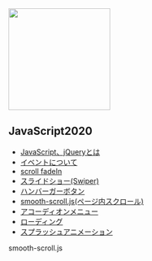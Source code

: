 <img src="https://miro.medium.com/max/1440/1*LjR0UrFB2a__5h1DWqzstA.png" width="200px">

## JavaScript2020

* [JavaScript、jQueryとは](https://github.com/55Kaerukun/Processing/blob/master/introduction/README.md)
* [イベントについて](https://github.com/55Kaerukun/Processing/blob/master/introduction/README.md)
* [scroll fadeIn](https://github.com/55Kaerukun/Processing/blob/master/introduction/README.md)
* [スライドショー(Swiper)](https://github.com/55Kaerukun/Processing/blob/master/introduction/README.md)
* [ハンバーガーボタン](https://github.com/55Kaerukun/Processing/blob/master/introduction/README.md)
* [smooth-scroll.js(ページ内スクロール)](https://github.com/55Kaerukun/Processing/blob/master/introduction/README.md)
* [アコーディオンメニュー](https://github.com/55Kaerukun/Processing/blob/master/introduction/README.md)
* [ローディング](https://github.com/55Kaerukun/Processing/blob/master/introduction/README.md)
* [スプラッシュアニメーション](https://github.com/55Kaerukun/Processing/blob/master/introduction/README.md)



smooth-scroll.js
